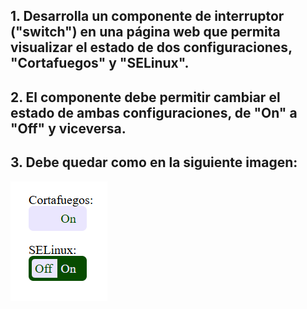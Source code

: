 ## 1. Desarrolla un componente de interruptor ("switch") en una página web que permita visualizar el estado de dos configuraciones, "Cortafuegos" y "SELinux".

## 2. El componente debe permitir cambiar el estado de ambas configuraciones, de "On" a "Off" y viceversa.

## 3. Debe quedar como en la siguiente imagen:
![Switch](img/switch.png)